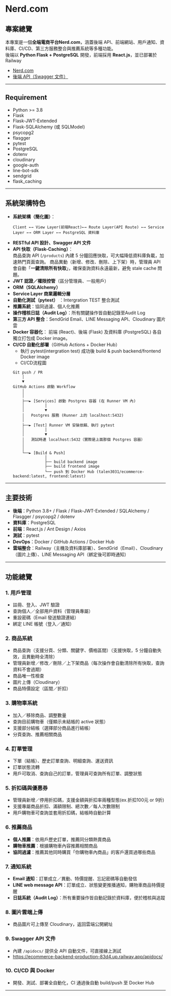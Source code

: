 # Nerd.com

## 專案總覽

本專案是一個**全端電商平台Nerd.com**，涵蓋後端 API、前端網站、用戶通知、資料庫、CI/CD、第三方服務整合與推薦系統等多種功能。  
後端以 **Python Flask + PostgreSQL** 開發，前端採用 **React.js**，並已部署於 Railway

- [Nerd.com](https://ecommerce-frontend-production-d012.up.railway.app/)
- [後端 API（Swagger 文件）](https://ecommerce-backend-production-83d4.up.railway.app/apidocs/)


---
## Requirement

- Python >= 3.8
- Flask
- Flask-JWT-Extended
- Flask-SQLAlchemy (或 SQLModel)
- psycopg2
- flasgger
- pytest
- PostgreSQL
- dotenv
- cloudinary
- google-auth
- line-bot-sdk
- sendgrid
- flask_caching
---

## 系統架構特色

- **系統架構（簡化圖）**：  
    ```text
    Client ←→ View Layer(前端React)←→ Route Layer(API Route) ←→ Service Layer ←→ ORM Layer ←→ PostgreSQL 資料庫
    ```                
- **RESTful API 設計、Swagger API 文件**
- **API 快取（Flask-Caching）**：  
  商品查詢 API (`/products`) 內建 5 分鐘回應快取，可大幅降低資料庫負載，加速熱門頁面查詢。
  商品異動（新增、修改、刪除、上下架）時，管理員 API 會自動「**一鍵清除所有快取**」，確保查詢資料永遠最新，避免 stale cache 問題。
- **JWT 認證／權限控管**（區分管理員、一般用戶）
- **ORM（SQLAlchemy）**
- **Service Layer 商業邏輯分層**
- **自動化測試（pytest）** ：Intergration TEST 整合測試
- **推薦系統**：協同過濾、個人化推薦
- **操作稽核日誌（Audit Log）**：所有關鍵操作皆自動記錄至Audit Log
- **第三方 API 整合**：SendGrid Email、LINE Messaging API、Cloudinary 圖片雲
- **Docker 容器化**：  前端 (React)、後端 (Flask) 及資料庫 (PostgreSQL) 各自獨立打包成 Docker image。
- **CI/CD 自動化部署**（GitHub Actions + Docker Hub）
    - 執行 pytest(intergration test) 成功後 build & push backend/frontend Docker image
    - CI/CD流程圖
    ```text
    Git push / PR
        │
        ▼
    GitHub Actions 啟動 Workflow
        │
        │
        ├──► [Services] 啟動 Postgres 容器 (在 Runner VM 內)
        │         │
        │         ▼
        │   Postgres 服務 (Runner 上的 localhost:5432)
        │
        ├──► [Test] Runner VM 安裝依賴、執行 pytest
        │         │
        │         ▼
        │   測試時連 localhost:5432（實際是上面那個 Postgres 容器）
        │
        │
        └──► [Build & Push] 
                  │
                  ├── build backend image
                  ├── build frontend image
                  └── push 到 Docker Hub (talen3031/ecommerce-backend:latest, frontend:latest)
    ```

    
---

## 主要技術

- **後端**：Python 3.8+ / Flask / Flask-JWT-Extended / SQLAlchemy / Flasgger / psycopg2 / dotenv
- **資料庫**：PostgreSQL
- **前端**：React.js / Ant Design / Axios
- **測試**：pytest
- **DevOps**：Docker  / GitHub Actions / Docker Hub
- **雲端整合**：Railway（主機及資料庫部署）、SendGrid（Email）、Cloudinary（圖片上傳）、LINE Messaging API（綁定後可即時通知）

---

## 功能總覽

### 1. 用戶管理
- 註冊、登入、JWT 驗證
- 查詢個人／全部用戶資料（管理員專屬）
- 重設密碼（Email 發送驗證連結）
- 綁定 LINE 帳號（登入／通知）

### 2. 商品系統
- 商品查詢（支援分頁、分類、關鍵字、價格區間）（支援快取，5 分鐘自動失效，且異動時全清除）
- 管理員新增／修改／刪除／上下架商品（每次操作會自動清除所有快取，查詢資料不會過期）
- 商品唯一性檢查
- 圖片上傳（Cloudinary）
- 商品特價設定（區間／折扣）

### 3. 購物車系統
- 加入／移除商品、調整數量
- 查詢目前購物車（僅顯示未結帳的 active 狀態）
- 支援部分結帳（選擇部分商品進行結帳）
- 分頁查詢、推薦相關商品

### 4. 訂單管理
- 下單（結帳）、歷史訂單查詢、明細查詢、運送資訊
- 訂單狀態流轉
- 用戶可取消、查詢自己的訂單，管理員可查詢所有訂單、調整狀態

### 5. 折扣碼與優惠券
- 管理員新增／停用折扣碼，支援金額與折扣率兩種型態(ex.折扣100元 or 9折)
- 支援專屬商品折扣、滿額限制、總次數／每人次數限制
- 用戶購物車可查詢並套用折扣碼，結帳時自動計算

### 6. 推薦商品
- **個人推薦**：依用戶歷史訂單，推薦同分類熱賣商品
- **購物車推薦**：根據購物車內容推薦相關商品
- **協同過濾**：推薦其他同時購買「你購物車內商品」的客戶還買過哪些商品

### 7. 通知系統
- **Email 通知**：訂單成立／異動、特價提醒、忘記密碼等自動發信
- **LINE web message API**：訂單成立、狀態變更推播通知，購物車商品特價提醒
- **日誌系統（Audit Log）**：所有重要操作皆自動記錄於資料庫，便於稽核與追蹤

### 8. 圖片雲端上傳
- 商品圖片可上傳至 Cloudinary，返回雲端公開網址

### 9. Swagger API 文件
- 內建 `/apidocs/` 提供全 API 自動文件，可直接線上測試
- https://ecommerce-backend-production-83d4.up.railway.app/apidocs/

### 10. CI/CD 與 Docker
- 開發、測試、部署全自動化，CI 通過後自動 build/push 至 Docker Hub
---
